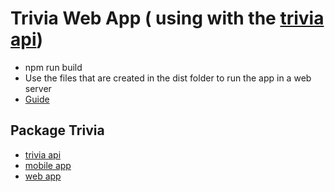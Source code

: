 # Trivia Web App ( using with the [trivia api](https://github.com/tkouleris/trivia_api))

- npm run build
- Use the files that are created in the dist folder to run the app in a web server
- [Guide](https://www.digitalocean.com/community/tutorials/deploy-react-application-with-nginx-on-ubuntu)

## Package Trivia
- [trivia api](https://github.com/tkouleris/trivia_api)
- [mobile app](https://github.com/tkouleris/trivia_app_mobile)
- [web app](https://github.com/tkouleris/trivia_app_web)

